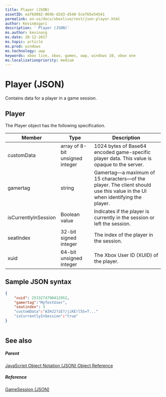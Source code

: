 ```yaml
---
title: Player (JSON)
assetID: eaf6d082-869b-d2d3-d548-5cef65e54541
permalink: en-us/docs/xboxlive/rest/json-player.html
author: KevinAsgari
description: ' Player (JSON)'
ms.author: kevinasg
ms.date: 20-12-2017
ms.topic: article
ms.prod: windows
ms.technology: uwp
keywords: xbox live, xbox, games, uwp, windows 10, xbox one
ms.localizationpriority: medium
---
```



# Player (JSON)
Contains data for a player in a game session. 
<a id="ID4EN"></a>

 
## Player
 
The Player object has the following specification.
 
| Member| Type| Description| 
| --- | --- | --- | 
| customData| array of 8-bit unsigned integer| 1024 bytes of Base64 encoded game-specific player data. This value is opaque to the server.| 
| gamertag| string| Gamertag—a maximum of 15 characters—of the player. The client should use this value in the UI when identifying the player. | 
| isCurrentlyInSession| Boolean value| Indicates if the player is currently in the session or left the session.| 
| seatIndex| 32-bit signed integer| The index of the player in the session.| 
| xuid| 64-bit unsigned integer| The Xbox User ID (XUID) of the player.| 
  
<a id="ID4E3C"></a>

 
## Sample JSON syntax
 

```json
{
    "xuid": 2533274790412952,
    "gamertag":"MyTestUser",
    "seatindex": 3
    "customData":"AIHJ2?iE?/jiKE!l5S=T..."
    "isCurrentlyInSession":"true"
}
    
```

  
<a id="ID4EFD"></a>

 
## See also
 
<a id="ID4EHD"></a>

 
##### Parent 

[JavaScript Object Notation (JSON) Object Reference](atoc-xboxlivews-reference-json.md)

  
<a id="ID4ERD"></a>

 
##### Reference 

[GameSession (JSON)](json-gamesession.md)

   